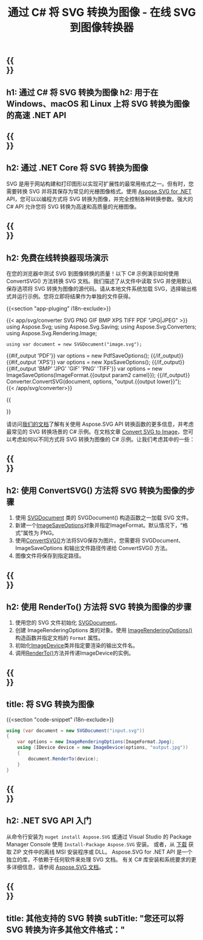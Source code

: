 ﻿---
translation: true
template: ./../_template-child.md
title: 通过 C# 将 SVG 转换为图像 - 在线 SVG 到图像转换器
description: 在 Windows、macOS 和 Linux 上使用 .NET Core API 将 SVG 转换为图像。免费试用在线 SVG 到图像转换器！
url: /net/conversion/svg-to-image/
family: svg
platformtag: net
feature: conversion
informat: SVG
outformat: GIF JPEG PNG TIFF BMP
otherformats: GIF JPEG PNG BMP TIFF PDF XPS
---

{{<section banner>}}
---
h1: 通过 C# 将 SVG 转换为图像
h2: 用于在 Windows、macOS 和 Linux 上将 SVG 转换为图像的高速 .NET API
---

{{<section overview>}}
---
h2: 通过 .NET Core 将 SVG 转换为图像
---

SVG 是用于网站构建和打印图形以实现可扩展性的最常用格式之一。但有时，您需要转换 SVG 并将其保存为常见的光栅图像格式。使用 [Aspose.SVG for .NET](https://products.aspose.com/svg/net/) API，您可以以编程方式将 SVG 转换为图像，并完全控制各种转换参数。强大的 C# API 允许您将 SVG 转换为高速和高质量的光栅图像。


{{<section demos>}}
---
h2: 免费在线转换器现场演示
---

在您的浏览器中测试 SVG 到图像转换的质量！以下 C# 示例演示如何使用 ConvertSVG() 方法转换 SVG 文档。我们描述了从文件中读取 SVG 并使用默认保存选项将 SVG 转换为图像的源代码。请从本地文件系统加载 SVG，选择输出格式并运行示例。您将立即将结果作为单独的文件获得。

{{<section "app-pluging" i18n-exclude>}}

{{< app/svg/converter SVG PNG GIF BMP XPS TIFF PDF "JPG|JPEG" >}}
using Aspose.Svg;
using Aspose.Svg.Saving;
using Aspose.Svg.Converters;
using Aspose.Svg.Rendering.Image;

    using var document = new SVGDocument("image.svg");
{{#if_output 'PDF'}}
    var options = new PdfSaveOptions();
{{/if_output}}
{{#if_output 'XPS'}}
    var options = new XpsSaveOptions();
{{/if_output}}
{{#if_output 'BMP' 'JPG' 'GIF' 'PNG' 'TIFF'}}
    var options = new ImageSaveOptions(ImageFormat.{{output param2 camel}});
{{/if_output}}
    Converter.ConvertSVG(document, options, "output.{{output lower}}");   
{{< /app/svg/converter>}} 

{{<section documentation>}}

请访问<a href="https://docs.aspose.com/svg/net/how-to-work-with-aspose-svg-api/converting/" target="_blank">我们的文档</a>了解有关使用 Aspose.SVG API 转换函数的更多信息，并考虑最常见的 SVG 转换场景的 C# 示例。在文档文章 <a href="https://docs.aspose.com/svg/net/how-to-work-with-aspose-svg-api/convert-svg-to-image/" target="_blank ">Convert SVG to Image</a>，您可以考虑如何以不同方式将 SVG 转换为图像的 C# 示例。让我们考虑其中的一些：

{{<section steps1>}}
---
h2: 使用 ConvertSVG() 方法将 SVG 转换为图像的步骤
---
1. 使用 [SVGDocument](https://apireference.aspose.com/svg/net/aspose.svg/svgdocument) 类的 SVGDocument() 构造函数之一加载 SVG 文件。
1. 新建一个[ImageSaveOptions](https://apireference.aspose.com/svg/net/aspose.svg.saving/imagesaveoptions)对象并指定ImageFormat。默认情况下，“格式”属性为 PNG。
1. 使用[ConvertSVG()](https://apireference.aspose.com/svg/net/aspose.svg.converters/converter/convertsvg/)方法将SVG保存为图片。您需要将 SVGDocument、ImageSaveOptions 和输出文件路径传递给 ConvertSVG() 方法。
1. 图像文件将保存到指定路径。



{{<section steps2>}}
---
h2: 使用 RenderTo() 方法将 SVG 转换为图像的步骤
---
1. 使用您的 SVG 文件初始化 [SVGDocument](https://apireference.aspose.com/svg/net/aspose.svg/svgdocument)。
1. 创建 ImageRenderingOptions 类的对象。使用 [ImageRenderingOptions()](https://apireference.aspose.com/svg/net/aspose.svg.rendering.image/imagerenderingoptions/constructors/1) 构造函数并指定文档的 `Format` 属性。
1. 初始化[ImageDevice](https://apireference.aspose.com/svg/net/aspose.svg.rendering.image/imagedevice)类并指定要渲染的输出文件名。
1. 调用[RenderTo()](https://apireference.aspose.com/svg/net/aspose.svg/svgdocument/methods/renderto)方法并传递ImageDevice的实例。



{{<section code-text>}}
---
title: 将 SVG 转换为图像
---

{{<section "code-snippet" i18n-exclude>}}

```cs
using (var document = new SVGDocument("input.svg"))
{
	var options = new ImageRenderingOptions(ImageFormat.Jpeg);
	using (IDevice device = new ImageDevice(options, "output.jpg"))
	{
		document.RenderTo(device);                    
	}
}
```

{{<section get-started>}}
---
h2: .NET SVG API 入门
---

从命令行安装为 ```nuget install Aspose.SVG``` 或通过 Visual Studio 的 Package Manager Console 使用 ```Install-Package Aspose.SVG``` 安装。
或者，从 [下载](https://downloads.aspose.com/svg/net) 获取 ZIP 文件中的离线 MSI 安装程序或 DLL。 Aspose.SVG for .NET API 是一个独立的库，不依赖于任何软件来处理 SVG 文档。
 有关 C# 库安装和系统要求的更多详细信息，请参阅 [Aspose.SVG 文档](https://docs.aspose.com/svg/net/getting-started/)。

 {{<section other-conversions>}}
---
title: 其他支持的 SVG 转换
subTitle: "您还可以将 SVG 转换为许多其他文件格式："
---